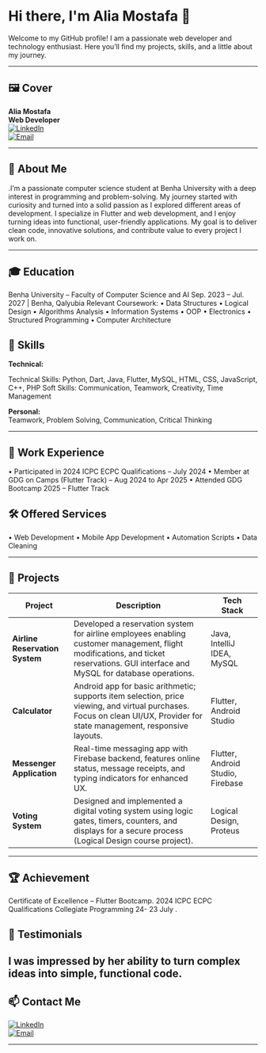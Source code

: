 # Hi there, I'm Alia Mostafa 👋

Welcome to my GitHub profile! I am a passionate web developer and technology enthusiast. Here you’ll find my projects, skills, and a little about my journey.

---

## 🖼️ Cover

**Alia Mostafa**  
**Web Developer**  
[![LinkedIn](https://img.shields.io/badge/LinkedIn-0077B5?style=flat-square&logo=linkedin&logoColor=white)](https://www.linkedin.com/in/alia-mostafa-a610b0298)  
[![Email](https://img.shields.io/badge/Email-0077B5?style=flat-square&logo=gmail&logoColor=white)](mailto:alia.mostafa142@icloud.com)

---

## 🚀 About Me

.I’m a passionate computer science student at Benha University with a deep interest in programming and problem-solving. My journey started with curiosity and turned into a solid passion as I explored different areas of development. I specialize in Flutter and web development, and I enjoy turning ideas into functional, user-friendly applications. My goal is to deliver clean code, innovative solutions, and contribute value to every project I work on.

---

## 🎓 Education

Benha University – Faculty of Computer Science and AI
Sep. 2023 – Jul. 2027 | Benha, Qalyubia
Relevant Coursework:
• Data Structures
• Logical Design
• Algorithms Analysis
• Information Systems
• OOP
• Electronics
• Structured Programming
• Computer Architecture


## 🧰 Skills

**Technical:**  

Technical Skills: Python, Dart, Java,  Flutter,  MySQL, HTML, CSS, JavaScript,  C++, PHP
Soft Skills: Communication, Teamwork, Creativity, Time Management


**Personal:**  
Teamwork, Problem Solving, Communication, Critical Thinking

---

## 💼 Work Experience

• Participated in 2024 ICPC ECPC Qualifications – July 2024
• Member at GDG on Camps (Flutter Track) – Aug 2024 to Apr 2025
• Attended GDG Bootcamp 2025 – Flutter Track


## 🛠️ Offered Services
• Web Development
• Mobile App Development
• Automation Scripts
• Data Cleaning


---

## 🌟 Projects

| Project | Description | Tech Stack |
| ------- | ----------- | ---------- |
| **Airline Reservation System** | Developed a reservation system for airline employees enabling customer management, flight modifications, and ticket reservations. GUI interface and MySQL for database operations. | Java, IntelliJ IDEA, MySQL |
| **Calculator** | Android app for basic arithmetic; supports item selection, price viewing, and virtual purchases. Focus on clean UI/UX, Provider for state management, responsive layouts. | Flutter, Android Studio |
| **Messenger Application** | Real-time messaging app with Firebase backend, features online status, message receipts, and typing indicators for enhanced UX. | Flutter, Android Studio, Firebase |
| **Voting System** | Designed and implemented a digital voting system using logic gates, timers, counters, and displays for a secure process (Logical Design course project). | Logical Design, Proteus |

---

## 🏆 Achievement
Certificate of Excellence – Flutter Bootcamp.
2024 ICPC ECPC Qualifications Collegiate Programming 24- 23 July .


## 💬 Testimonials

I was impressed by her ability to turn complex ideas into simple, functional code.
---

## 📫 Contact Me

[![LinkedIn](https://img.shields.io/badge/LinkedIn-0077B5?style=flat-square&logo=linkedin&logoColor=white)](https://www.linkedin.com/in/alia-mostafa-a610b0298)  
[![Email](https://img.shields.io/badge/Email-0077B5?style=flat-square&logo=gmail&logoColor=white)](mailto:alia.mostafa142@icloud.com)

---

<!--
**alia-mostafa/alia-mostafa** is a ✨ special ✨ repository because its README.md (this file) appears on your GitHub profile.
-->

